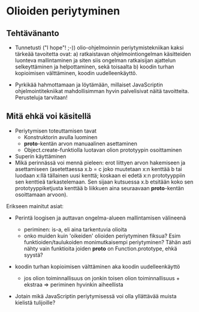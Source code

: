 # Olioiden periytyminen


## Tehtävänanto


* Tunnetusti ("I hope"! ;-)) olio-ohjelmoinnin periytymistekniikan kaksi tärkeää tavoitetta ovat: a) ratkaistavan ohjelmointiongelman käsitteiden luonteva mallintaminen ja siten siis ongelman ratkaisijan ajattelun selkeyttäminen ja helpottaminen, sekä toisaalta b) koodin turhan kopioimisen välttäminen, koodin uudelleenkäyttö.

* Pyrkikää hahmottamaan ja löytämään, millaiset JavaScriptin ohjelmointitekniikat mahdollisimman hyvin palvelisivat näitä tavoitteita. Perusteluja tarvitaan!


## Mitä ehkä voi käsitellä 

* Periytymisen toteuttamisen tavat
  * Konstruktorin avulla luominen
  * __proto__-kentän arvon manuaalinen asettaminen
  * Object.create-funktiolla luotavan olion prototyypin osoittaminen
* Superin käyttäminen
* Mikä perinnässä voi mennä pieleen: erot liittyen arvon hakemiseen ja asettamiseen (asetettaessa x.b = c joko muutetaan x:n kenttää b tai luodaan x:llä tällainen uusi kenttä; koskaan ei edetä x:n prototyyppiin sen kenttieä tarkastelemaan. Sen sijaan kutsuessa x.b etsitään koko sen prototyyppiketjusta kenttää b liikkuen aina seuraavaan __proto__-kentän osoittamaan arvoon). 

Erikseen mainitut asiat: 
* Perintä loogisen ja auttavan ongelma-alueen mallintamisen välineenä
  * periminen: is-a, eli aina tarkentuvia olioita
  * onko muiden kuin 'oikeiden' olioiden periytyminen fiksua? Esim funktioiden/taulukoiden monimutkaisempi periytyminen? Tähän asti nähty vain funktioita joiden __proto__ on Function.prototype, ehkä syystä? 

* koodin turhan kopioimisen välttäminen aka koodin uudelleenkäyttö
  * jos olion toiminnallisuus on jonkin toisen olion toiminnallisuus + ekstraa => periminen hyvinkin aiheellista

* Jotain mikä JavaScriptin periytymisessä voi olla yllättävää muista kielistä tulijoille?